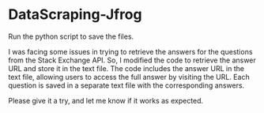 # DataScraping-Jfrog

Run the python script to save the files.

I was facing some issues in trying to retrieve the answers for the questions from the Stack Exchange API. So, I modified  the code to retrieve the answer URL and store it in the text file. The code includes the answer URL in the text file, allowing users to access the full answer by visiting the URL. Each question is saved in a separate text file with the corresponding answers.

Please give it a try, and let me know if it works as expected.
